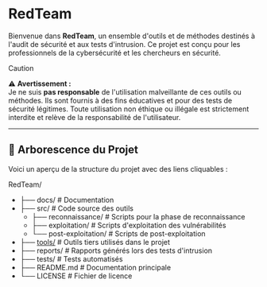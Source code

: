 # RedTeam

Bienvenue dans **RedTeam**, un ensemble d'outils et de méthodes destinés à l'audit de sécurité et aux tests d'intrusion. Ce projet est conçu pour les professionnels de la cybersécurité et les chercheurs en sécurité.

> [!CAUTION]  
> ⚠️ **Avertissement :**  
> Je ne suis **pas responsable** de l'utilisation malveillante de ces outils ou méthodes. Ils sont fournis à des fins éducatives et pour des tests de sécurité légitimes. Toute utilisation non éthique ou illégale est strictement interdite et relève de la responsabilité de l'utilisateur.

---

## 📁 Arborescence du Projet

Voici un aperçu de la structure du projet avec des liens cliquables :

RedTeam/
<ul>
  <li>├── docs/ # Documentation</li>
  <li>├── src/ # Code source des outils
    <ul>
      <li>├── reconnaissance/ # Scripts pour la phase de reconnaissance</li>
      <li>├── exploitation/ # Scripts d'exploitation des vulnérabilités</li>
      <li>└── post-exploitation/ # Scripts de post-exploitation</li>
    </ul>
  </li>
  <li>├── <a href="./tools/">tools/</a> # Outils tiers utilisés dans le projet</li>
  <li>├── reports/ # Rapports générés lors des tests d'intrusion</li>
  <li>├── tests/ # Tests automatisés</li>
  <li>├── README.md # Documentation principale</li>
  <li>└── LICENSE # Fichier de licence</li>
</ul>
